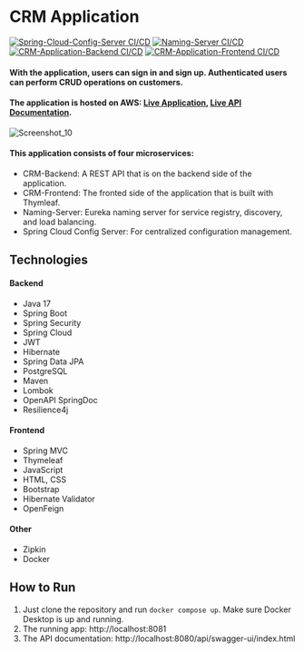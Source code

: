 # CRM Application
[![Spring-Cloud-Config-Server CI/CD](https://github.com/mslmtrk/crm-application/actions/workflows/spring-cloud-config-server.yml/badge.svg)](https://github.com/mslmtrk/crm-application/actions/workflows/spring-cloud-config-server.yml)
[![Naming-Server CI/CD](https://github.com/mslmtrk/crm-application/actions/workflows/naming-server.yml/badge.svg)](https://github.com/mslmtrk/crm-application/actions/workflows/naming-server.yml)
[![CRM-Application-Backend CI/CD](https://github.com/mslmtrk/crm-application/actions/workflows/crm-application-backend.yml/badge.svg)](https://github.com/mslmtrk/crm-application/actions/workflows/crm-application-backend.yml)
[![CRM-Application-Frontend CI/CD](https://github.com/mslmtrk/crm-application/actions/workflows/crm-application-frontend.yml/badge.svg)](https://github.com/mslmtrk/crm-application/actions/workflows/crm-application-frontend.yml)
#### With the application, users can sign in and sign up. Authenticated users can perform CRUD operations on customers.
#### The application is hosted on AWS: [Live Application](http://crm-frontend.eu-central-1.elasticbeanstalk.com), [Live API Documentation](http://crm-backend.eu-central-1.elasticbeanstalk.com/api/swagger-ui/index.html).

![Screenshot_10](https://github.com/mslmtrk/crm-application/assets/60064079/3fa4948b-e89b-4da3-87cf-b6cef041e5d1)

#### This application consists of four microservices:
- CRM-Backend: A REST API that is on the backend side of the application.
- CRM-Frontend: The fronted side of the application that is built with Thymleaf.
- Naming-Server: Eureka naming server for service registry, discovery, and load balancing.
- Spring Cloud Config Server: For centralized configuration management. 

## Technologies
#### Backend
- Java 17
- Spring Boot
- Spring Security
- Spring Cloud
- JWT
- Hibernate
- Spring Data JPA
- PostgreSQL
- Maven
- Lombok
- OpenAPI SpringDoc
- Resilience4j
#### Frontend
- Spring MVC
- Thymeleaf
- JavaScript
- HTML, CSS
- Bootstrap
- Hibernate Validator
- OpenFeign
#### Other
- Zipkin
- Docker
  
## How to Run
1. Just clone the repository and run `docker compose up`. Make sure Docker Desktop is up and running.
2. The running app: http://localhost:8081
3. The API documentation: http://localhost:8080/api/swagger-ui/index.html
